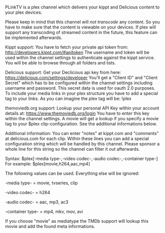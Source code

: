 PLinkTV is a plex channel which delivers your kippt and Delicious content to your plex
devices.

Please keep in mind that this channel will _not transcode_ any content. So you have to make sure
that the content is viewable on your devices. If plex will support any transcoding of streamed
content in the future, this feature can be implemented afterwards.

Kippt support:
You have to fetch your private api token from: http://developers.kippt.com/#apitoken
The username and token will be used within the channel settings to authenticate against the
kippt service. You will be able to browse through all folders and lists.

Delicious support:
Get your Declicious api key from here: https://delicious.com/settings/developer
You'll get a "Client ID" and "Client Secret" which has to be configured within the
channel settings including username and password. This secret data is used for oauth 2.0 purposes.
To include your media links in your plex structure you have to add a special tag to your
links. As you can imagine the plex tag will be: !plex

themoviedb.org support:
Lookup your personal API Key within your account details at: https://www.themoviedb.org/login
You have to enter this key within the channel settings. A movie will get a lookup if you specify
a movie tag to your $plex clip-configuration. See the additional informations below.

Additional information:
You can enter "notes" at kippt.com and "comments" at delicious.com for each clip. Within these
lines you can add a special configuration string which will be handled by this channel. Please sponsor
a whole line for this string so the channel can filter it out afterwards.

Syntax: $plex[-media type-,-video codec-,-audio codec-,-container type-]
For example: $plex[movie,h264,aac,mp4]

The following values can be used. Everything else will be ignored:

-media type- = movie, tvseries, clip

-video codec- = h264

-audio codec- = aac, mp3, ac3

-container type- = mp4, mkv, mov, avi

If you choose "movie" as mediatype the TMDb support will lookup this movie and add the found
meta informations.
